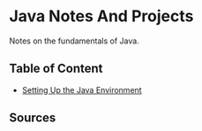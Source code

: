 # Java Notes And Projects

Notes on the fundamentals of Java.

## Table of Content

- [Setting Up the Java Environment](./javaNotes/setupEnvironment.md)

## Sources
